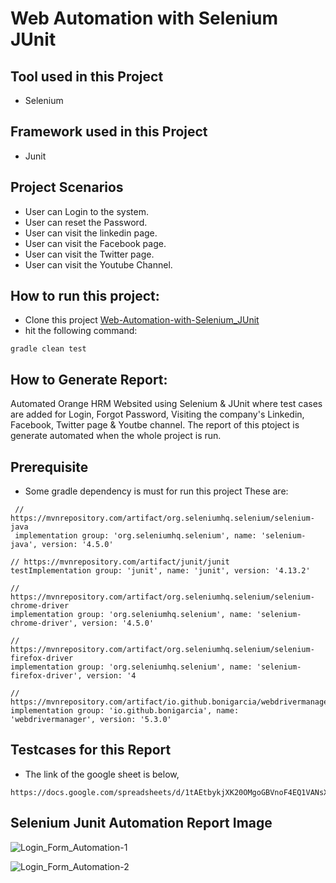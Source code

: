 # Web Automation with Selenium JUnit

## Tool used in this Project
 - Selenium


## Framework used in this Project
 - Junit

 ## Project Scenarios
 - User can Login to the system.
 - User can reset the Password.
 - User can visit the linkedin page.
 - User can visit the Facebook page.
 - User can visit the Twitter page.
 - User can visit the Youtube Channel.

 ## How to run this project:
 - Clone this project [Web-Automation-with-Selenium_JUnit](https://github.com/ahnafahmad/WebAutomation_with_Selenium_JUnit)
 - hit the following command:
  ```
 gradle clean test
 ```
 
 ## How to Generate Report: 
 Automated Orange HRM Websited using Selenium & JUnit where test cases are added for Login, Forgot Password, Visiting the company's Linkedin, Facebook, Twitter page & 
 Youtbe channel.
 The report of this ptoject is generate automated when the whole project is run.
 
 ## Prerequisite
  - Some gradle dependency is must for run this project
  These are: 
 ```
  // https://mvnrepository.com/artifact/org.seleniumhq.selenium/selenium-java
  implementation group: 'org.seleniumhq.selenium', name: 'selenium-java', version: '4.5.0'
 ```
 ```
 // https://mvnrepository.com/artifact/junit/junit
 testImplementation group: 'junit', name: 'junit', version: '4.13.2'
```
```
// https://mvnrepository.com/artifact/org.seleniumhq.selenium/selenium-chrome-driver
implementation group: 'org.seleniumhq.selenium', name: 'selenium-chrome-driver', version: '4.5.0'
```
```
// https://mvnrepository.com/artifact/org.seleniumhq.selenium/selenium-firefox-driver
implementation group: 'org.seleniumhq.selenium', name: 'selenium-firefox-driver', version: '4
```
```
// https://mvnrepository.com/artifact/io.github.bonigarcia/webdrivermanager
implementation group: 'io.github.bonigarcia', name: 'webdrivermanager', version: '5.3.0'
```
## Testcases for this Report
- The link of the google sheet is below,

```
https://docs.google.com/spreadsheets/d/1tAEtbykjXK20OMgoGBVnoF4EQ1VANsX0p0lYKWiSL54/edit#gid=1820282273
 ```
 
## Selenium Junit Automation Report Image

![Login_Form_Automation-1](https://user-images.githubusercontent.com/58990500/199105816-7643bd66-b76a-4cc3-9785-eb576a72aaf9.PNG)


![Login_Form_Automation-2](https://user-images.githubusercontent.com/58990500/199105868-014d8397-fc4f-4c1c-9f35-89be53bc29bc.PNG)
